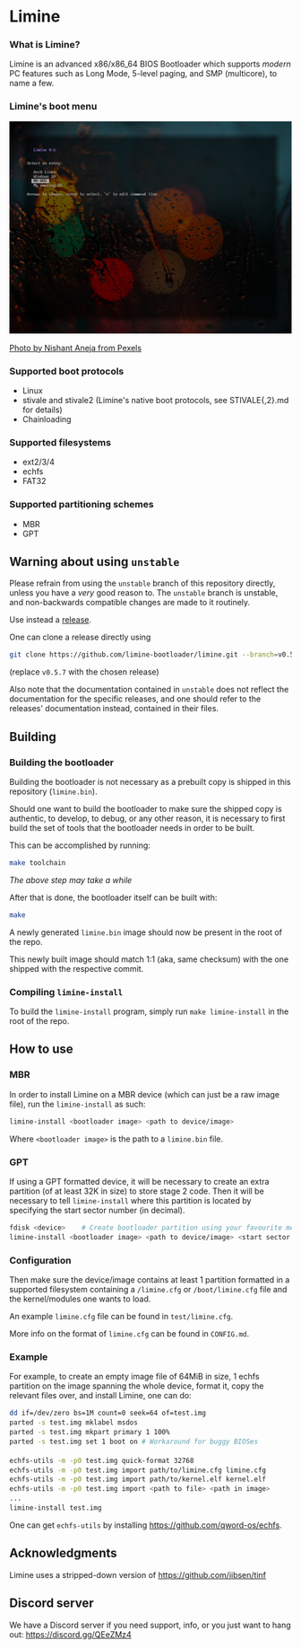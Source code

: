 # Limine

### What is Limine?

Limine is an advanced x86/x86_64 BIOS Bootloader which supports *modern* PC features
such as Long Mode, 5-level paging, and SMP (multicore), to name a few.

### Limine's boot menu

![Reference screenshot](/screenshot.png?raw=true "Reference screenshot")

[Photo by Nishant Aneja from Pexels](https://www.pexels.com/photo/close-up-photo-of-waterdrops-on-glass-2527248/)

### Supported boot protocols
* Linux
* stivale and stivale2 (Limine's native boot protocols, see STIVALE{,2}.md for details)
* Chainloading

### Supported filesystems
* ext2/3/4
* echfs
* FAT32

### Supported partitioning schemes
* MBR
* GPT

## Warning about using `unstable`

Please refrain from using the `unstable` branch of this repository directly, unless
you have a *very* good reason to.
The `unstable` branch is unstable, and non-backwards compatible changes are made to it
routinely.

Use instead a [release](https://github.com/limine-bootloader/limine/releases).

One can clone a release directly using
```bash
git clone https://github.com/limine-bootloader/limine.git --branch=v0.5.7
```
(replace `v0.5.7` with the chosen release)

Also note that the documentation contained in `unstable` does not reflect the
documentation for the specific releases, and one should refer to the releases'
documentation instead, contained in their files.

## Building

### Building the bootloader
Building the bootloader is not necessary as a prebuilt copy is shipped in this
repository (`limine.bin`).

Should one want to build the bootloader to make sure the shipped copy is authentic,
to develop, to debug, or any other reason, it is necessary to first build the
set of tools that the bootloader needs in order to be built.

This can be accomplished by running:
```bash
make toolchain
```
*The above step may take a while*

After that is done, the bootloader itself can be built with:
```bash
make
```

A newly generated `limine.bin` image should now be present in the root of the repo.

This newly built image should match 1:1 (aka, same checksum) with the one shipped
with the respective commit.

### Compiling `limine-install`
To build the `limine-install` program, simply run `make limine-install` in the root
of the repo.

## How to use

### MBR
In order to install Limine on a MBR device (which can just be a raw image file),
run the `limine-install` as such:

```bash
limine-install <bootloader image> <path to device/image>
```

Where `<bootloader image>` is the path to a `limine.bin` file.

### GPT
If using a GPT formatted device, it will be necessary to create an extra partition
(of at least 32K in size) to store stage 2 code. Then it will be necessary to tell
`limine-install` where this partition is located by specifying the start sector
number (in decimal).

```bash
fdisk <device>    # Create bootloader partition using your favourite method
limine-install <bootloader image> <path to device/image> <start sector of boot partition>
```

### Configuration
Then make sure the device/image contains at least 1 partition formatted in
a supported filesystem containing a `/limine.cfg` or `/boot/limine.cfg` file
and the kernel/modules one wants to load.

An example `limine.cfg` file can be found in `test/limine.cfg`.

More info on the format of `limine.cfg` can be found in `CONFIG.md`.

### Example
For example, to create an empty image file of 64MiB in size, 1 echfs partition
on the image spanning the whole device, format it, copy the relevant files over,
and install Limine, one can do:

```bash
dd if=/dev/zero bs=1M count=0 seek=64 of=test.img
parted -s test.img mklabel msdos
parted -s test.img mkpart primary 1 100%
parted -s test.img set 1 boot on # Workaround for buggy BIOSes

echfs-utils -m -p0 test.img quick-format 32768
echfs-utils -m -p0 test.img import path/to/limine.cfg limine.cfg
echfs-utils -m -p0 test.img import path/to/kernel.elf kernel.elf
echfs-utils -m -p0 test.img import <path to file> <path in image>
...
limine-install test.img

```

One can get `echfs-utils` by installing https://github.com/qword-os/echfs.

## Acknowledgments
Limine uses a stripped-down version of https://github.com/jibsen/tinf

## Discord server
We have a Discord server if you need support, info, or you just want to
hang out: https://discord.gg/QEeZMz4
